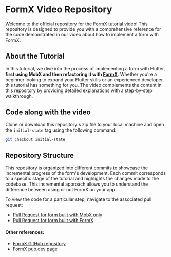 # FormX Video Repository
Welcome to the official repository for the [FormX tutorial video](https://youtu.be/VideoUrl)!
This repository is designed to provide you with a comprehensive reference for the code demonstrated in our video about how to implement a form with FormX.

## About the Tutorial
In this tutorial, we dive into the process of implementing a form with Flutter, **first using MobX and then refactoring it with [FormX](https://pub.dev/packages/flutter_formx)**. Whether you're a beginner looking to expand your Flutter skills or an experienced developer, this tutorial has something for you.
The video complements the content in this repository by providing detailed explanations with a step-by-step walkthrough.

## Code along with the video

Clone or download this repository's zip file to your local machine and open the `initial-state` tag using the following command:

```bash
git checkout initial-state
```

## Repository Structure
This repository is organized into different commits to showcase the incremental progress of the form's development.
Each commit corresponds to a specific stage of the tutorial and highlights the changes made to the codebase.
This incremental approach allows you to understand the difference between using or not FormX on your app.

To view the code for a particular step, navigate to the associated pull request:

- [Pull Request for form built with MobX only](https://github.com/revelotech/video_formx/pull/1/files)
- [Pull Request for form built with FormX](https://github.com/revelotech/video_formx/pull/2/files)

#### Other references:
- [FormX GitHub repository](https://github.com/revelotech/flutter_formx)
- [FormX pub.dev page](https://pub.dev/packages/flutter_formx)
